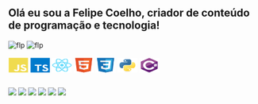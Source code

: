 ## Olá eu sou a Felipe Coelho, criador de conteúdo de programação e tecnologia!

<div>
  <img align="center" alt="flp" height="300" width="400" src="https://github-readme-stats.vercel.app/api?username=anuraghazra&show_icons=true">
  <img align="center" alt="flp" height="300" width="400" src="https://github-readme-stats.vercel.app/api?coe-felipe=anuraghazra">
</div>


<div style="display: inline_block"><br>
  <img align="center" alt="flp" height="30" width="40" src="https://raw.githubusercontent.com/devicons/devicon/master/icons/javascript/javascript-plain.svg">
  <img align="center" alt="flp" height="30" width="40" src="https://raw.githubusercontent.com/devicons/devicon/master/icons/typescript/typescript-plain.svg">
  <img align="center" alt="flp" height="30" width="40" src="https://raw.githubusercontent.com/devicons/devicon/master/icons/react/react-original.svg">
  <img align="center" alt="flp" height="30" width="40" src="https://raw.githubusercontent.com/devicons/devicon/master/icons/html5/html5-original.svg">
  <img align="center" alt="flp" height="30" width="40" src="https://raw.githubusercontent.com/devicons/devicon/master/icons/css3/css3-original.svg">
  <img align="center" alt="flp" height="30" width="40" src="https://raw.githubusercontent.com/devicons/devicon/master/icons/python/python-original.svg">
  <img align="center" alt="flp" height="30" width="40" src="https://raw.githubusercontent.com/devicons/devicon/master/icons/csharp/csharp-original.svg">
</div>
  
  ##
 
<div> 
  <a href="https://www.youtube.com/channel/UC9kDFbqLAoKlTNX6AzunjIQ" target="_blank"><img src="https://img.shields.io/badge/YouTube-FF0000?style=for-the-badge&logo=youtube&logoColor=white" target="_blank"></a>
  <a href="https://instagram.com/felipecsilva15" target="_blank"><img src="https://img.shields.io/badge/-Instagram-%23E4405F?style=for-the-badge&logo=instagram&logoColor=white" target="_blank"></a>
 	<a href="#" target="_blank"><img src="https://img.shields.io/badge/Twitch-9146FF?style=for-the-badge&logo=twitch&logoColor=white" target="_blank"></a>
 <a href="https://discord.gg/KBVUvrR5x5" target="_blank"><img src="https://img.shields.io/badge/Discord-7289DA?style=for-the-badge&logo=discord&logoColor=white" target="_blank"></a> 
  <a href = "mailto:felipecsilva.dev@gmail.com"><img src="https://img.shields.io/badge/-Gmail-%23333?style=for-the-badge&logo=gmail&logoColor=white" target="_blank"></a>
  <a href="https://www.linkedin.com/in/felipe-coelho-1098702b1/" target="_blank"><img src="https://img.shields.io/badge/-LinkedIn-%230077B5?style=for-the-badge&logo=linkedin&logoColor=white" target="_blank"></a> 
  
</div>
